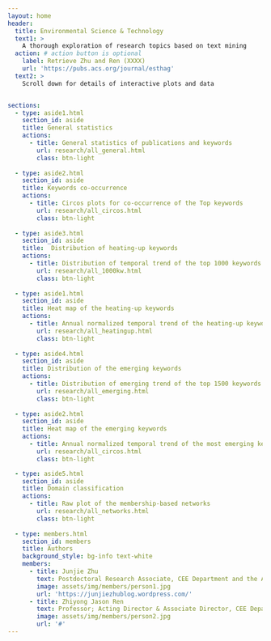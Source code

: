 ```yaml
---
layout: home
header:
  title: Environmental Science & Technology
  text1: >
    A thorough exploration of research topics based on text mining
  action: # action button is optional
    label: Retrieve Zhu and Ren (XXXX)
    url: 'https://pubs.acs.org/journal/esthag'
  text2: >
    Scroll down for details of interactive plots and data


sections:
  - type: aside1.html
    section_id: aside
    title: General statistics
    actions:
      - title: General statistics of publications and keywords
        url: research/all_general.html
        class: btn-light
 
  - type: aside2.html
    section_id: aside
    title: Keywords co-occurrence
    actions:
      - title: Circos plots for co-occurrence of the Top keywords
        url: research/all_circos.html
        class: btn-light
        
  - type: aside3.html
    section_id: aside
    title:  Distribution of heating-up keywords  
    actions:
      - title: Distribution of temporal trend of the top 1000 keywords
        url: research/all_1000kw.html
        class: btn-light
        
  - type: aside1.html
    section_id: aside
    title: Heat map of the heating-up keywords
    actions:
      - title: Annual normalized temporal trend of the heating-up keywords
        url: research/all_heatingup.html
        class: btn-light
 
  - type: aside4.html
    section_id: aside
    title: Distribution of the emerging keywords
    actions:
      - title: Distribution of emerging trend of the top 1500 keywords
        url: research/all_emerging.html
        class: btn-light
     
  - type: aside2.html
    section_id: aside
    title: Heat map of the emerging keywords
    actions:
      - title: Annual normalized temporal trend of the most emerging keywords
        url: research/all_circos.html
        class: btn-light

  - type: aside5.html
    section_id: aside
    title: Domain classification
    actions:
      - title: Raw plot of the membership-based networks
        url: research/all_networks.html
        class: btn-light
        
  - type: members.html
    section_id: members
    title: Authors
    background_style: bg-info text-white
    members:
      - title: Junjie Zhu
        text: Postdoctoral Research Associate, CEE Department and the Andlinger Center for Energy and the Environment, Princeton University
        image: assets/img/members/person1.jpg
        url: 'https://junjiezhublog.wordpress.com/'
      - title: Zhiyong Jason Ren
        text: Professor; Acting Director & Associate Director, CEE Department and the Andlinger Center for Energy and the Environment, Princeton University
        image: assets/img/members/person2.jpg
        url: '#'
---
```

